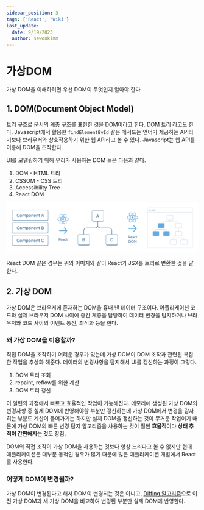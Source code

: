```yaml
---
sidebar_position: 3
tags: ['React', 'Wiki']
last_update:
  date: 9/19/2023
  author: sewonkimm
---
```


# 가상DOM

가상 DOM을 이해하려면 우선 DOM이 무엇인지 알아야 한다.

## 1. DOM(Document Object Model)

트리 구조로 문서의 계층 구조를 표현한 것을 DOM이라고 한다. DOM 트리 라고도 한다. Javascript에서 활용한 `findElementById` 같은 메서드는 언어가 제공하는 API라기보다 브라우저와 상호작용하기 위한 웹 API라고 볼 수 있다. Javascript는 웹 API를 이용해 DOM을 조작한다.

UI를 모델링하기 위해 우리가 사용하는 DOM 들은 다음과 같다.

1. DOM - HTML 트리
2. CSSOM - CSS 트리
3. Accessibility Tree
4. React DOM 

![React DOM](reactDOM.png)

React DOM 같은 경우는 위의 이미지와 같이 React가 JSX를 트리로 변환한 것을 말한다. 


## 2. 가상 DOM

가상 DOM은 브라우저에 존재하는 DOM을 흉내 낸 데이터 구조이다. 어플리케이션 코드와 실제 브라우저 DOM 사이에 중간 계층을 담당하여 데이터 변경을 탐지하거나 브라우저와 코드 사이의 이벤트 통신, 최적화 등을 한다.

### 왜 가상 DOM을 이용할까?

직접 DOM을 조작하기 어려운 경우가 있는데 가상 DOM이 DOM 조작과 관련된 복잡한 작업을 추상화 해준다. 데이터의 변경사항을 탐지해서 UI를 갱신하는 과정이 그렇다.

1. DOM 트리 조회
2. repaint, reflow를 위한 계산
3. DOM 트리 갱신

이 일련의 과정에서 빠르고 효율적인 작업이 가능해진다. 메모리에 생성된 가상 DOM의 변경사항 중 실제 DOM에 반영해야할 부분만 갱신하는데 가상 DOM에서 변경을 감자히는 부분도 계산이 들어가기는 하지만 실제 DOM을 갱신하는 것이 무거운 작업이기 때문에 가상 DOM의 빠른 변경 탐지 알고리즘을 사용하는 것이 훨씬 **효율적**이다 **상태 추적이 간편해지는 것**도 장점.

DOM의 직접 조작이 가상 DOM을 사용하는 것보다 항상 느리다고 볼 수 없지만 현대 애플리케이션은 대부분 동적인 경우가 많기 때문에 많은 애플리케이션 개발에서 React를 사용한다.

### 어떻게 DOM이 변경될까?

가상 DOM이 변경된다고 해서 DOM이 변경되는 것은 아니고, [Diffing 알고리즘](https://legacy.reactjs.org/docs/reconciliation.html)으로 이전 가상 DOM과 새 가상 DOM을 비교하여 변경된 부분만 실제 DOM에 반영한다.
